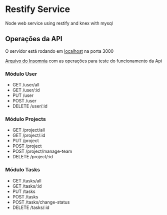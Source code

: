 # Restify Service
Node web service using restify and knex with mysql

## Operações da API
O servidor está rodando em [localhost](http://localhost:3000/) na porta 3000

[Arquivo do Insomnia](https://drive.google.com/file/d/1imAx_KpwE1QpKmlyPVSHK7r0410yyV1Z/view?usp=sharing) com as operações para teste do funcionamento da Api

### Módulo User
  - GET /user/all
  - GET /user/:id
  - PUT /user
  - POST /user
  - DELETE /user/:id
  

### Módulo Projects
  - GET /project/all
  - GET /project/:id
  - PUT /project
  - POST /project
  - POST /project/manage-team
  - DELETE /project/:id

### Módulo Tasks
  - GET /tasks/all
  - GET /tasks/:id
  - PUT /tasks
  - POST /tasks
  - POST /tasks/change-status
  - DELETE /tasks/:id
